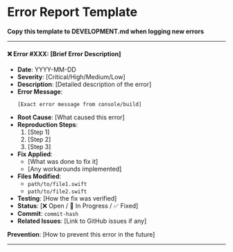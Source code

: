 # Error Report Template

**Copy this template to DEVELOPMENT.md when logging new errors**

---

#### ❌ Error #XXX: [Brief Error Description]
- **Date**: YYYY-MM-DD
- **Severity**: [Critical/High/Medium/Low]
- **Description**: [Detailed description of the error]
- **Error Message**: 
  ```
  [Exact error message from console/build]
  ```
- **Root Cause**: [What caused this error]
- **Reproduction Steps**:
  1. [Step 1]
  2. [Step 2]
  3. [Step 3]
- **Fix Applied**: 
  - [What was done to fix it]
  - [Any workarounds implemented]
- **Files Modified**: 
  - `path/to/file1.swift`
  - `path/to/file2.swift`
- **Testing**: [How the fix was verified]
- **Status**: [❌ Open / 🔄 In Progress / ✅ Fixed]
- **Commit**: `commit-hash`
- **Related Issues**: [Link to GitHub issues if any]

**Prevention**: [How to prevent this error in the future]

---